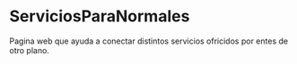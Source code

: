 # ServiciosParaNormales
Pagina web que ayuda a conectar distintos servicios ofricidos por entes de otro plano.
